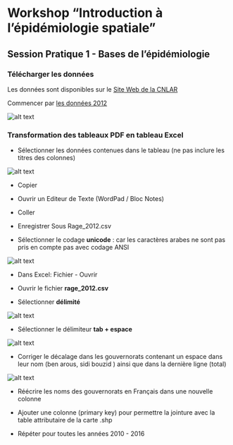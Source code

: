 # Workshop “Introduction à l’épidémiologie spatiale”
## Session Pratique 1 - Bases de l’épidémiologie

### Télécharger les données 

Les données sont disponibles sur le [Site Web de la CNLAR](http://www.rage.tn/Fr/situation-en-tunisie_11_269)

Commencer par [les données 2012](http://www.rage.tn/upload/1453203233.pdf)


![alt text](https://github.com/zbouslama/Workshop_Qgis/blob/master/Sessions%20Pratiques/SCRNshot/2siteweb2012.JPG)

### Transformation des tableaux PDF en tableau Excel


* Sélectionner les données contenues dans le tableau (ne pas inclure les titres des colonnes)

![alt text](https://github.com/zbouslama/Workshop_Qgis/blob/master/Sessions%20Pratiques/SCRNshot/3copy.JPG)

* Copier

* Ouvrir un Editeur de Texte (WordPad / Bloc Notes)

* Coller

* Enregistrer Sous Rage_2012.csv

* Sélectionner le codage **unicode** : car les caractères arabes ne sont pas pris en compte pas avec codage ANSI

![alt text](https://github.com/zbouslama/Workshop_Qgis/blob/master/Sessions%20Pratiques/SCRNshot/4Capture_Unicode.JPG)


* Dans  Excel: Fichier - Ouvrir

* Ouvrir le fichier **rage_2012.csv**

* Sélectionner **délimité**




![alt text](https://github.com/zbouslama/Workshop_Qgis/blob/master/Sessions%20Pratiques/SCRNshot/5Capture_delimiteur.JPG)





* Sélectionner le délimiteur **tab + espace**



![alt text](https://github.com/zbouslama/Workshop_Qgis/blob/master/Sessions%20Pratiques/SCRNshot/6delim.JPG)



* Corriger le décalage dans les gouvernorats contenant un espace dans leur nom (ben arous, sidi bouzid ) ainsi que dans la dernière ligne (total)




![alt text](https://github.com/zbouslama/Workshop_Qgis/blob/master/Sessions%20Pratiques/SCRNshot/8excel.JPG)




* Réécrire les noms des gouvernorats en Français dans une nouvelle colonne

* Ajouter une colonne (primary key) pour permettre la jointure avec la table attributaire de la carte .shp

* Répéter pour toutes les années 2010 - 2016




